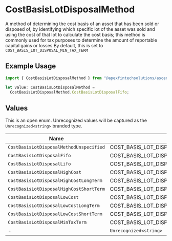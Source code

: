 # CostBasisLotDisposalMethod

A method of determining the cost basis of an asset that has been sold or disposed of, by identifying which specific lot of the asset was sold and using the cost of that lot to calculate the cost basis; this method is commonly used for tax purposes to determine the amount of reportable capital gains or losses By default, this is set to `COST_BASIS_LOT_DISPOSAL_MIN_TAX_TERM`

## Example Usage

```typescript
import { CostBasisLotDisposalMethod } from "@apexfintechsolutions/ascend-sdk/models/components";

let value: CostBasisLotDisposalMethod =
  CostBasisLotDisposalMethod.CostBasisLotDisposalFifo;
```

## Values

This is an open enum. Unrecognized values will be captured as the `Unrecognized<string>` branded type.

| Name                                         | Value                                        |
| -------------------------------------------- | -------------------------------------------- |
| `CostBasisLotDisposalMethodUnspecified`      | COST_BASIS_LOT_DISPOSAL_METHOD_UNSPECIFIED   |
| `CostBasisLotDisposalFifo`                   | COST_BASIS_LOT_DISPOSAL_FIFO                 |
| `CostBasisLotDisposalLifo`                   | COST_BASIS_LOT_DISPOSAL_LIFO                 |
| `CostBasisLotDisposalHighCost`               | COST_BASIS_LOT_DISPOSAL_HIGH_COST            |
| `CostBasisLotDisposalHighCostLongTerm`       | COST_BASIS_LOT_DISPOSAL_HIGH_COST_LONG_TERM  |
| `CostBasisLotDisposalHighCostShortTerm`      | COST_BASIS_LOT_DISPOSAL_HIGH_COST_SHORT_TERM |
| `CostBasisLotDisposalLowCost`                | COST_BASIS_LOT_DISPOSAL_LOW_COST             |
| `CostBasisLotDisposalLowCostLongTerm`        | COST_BASIS_LOT_DISPOSAL_LOW_COST_LONG_TERM   |
| `CostBasisLotDisposalLowCostShortTerm`       | COST_BASIS_LOT_DISPOSAL_LOW_COST_SHORT_TERM  |
| `CostBasisLotDisposalMinTaxTerm`             | COST_BASIS_LOT_DISPOSAL_MIN_TAX_TERM         |
| -                                            | `Unrecognized<string>`                       |